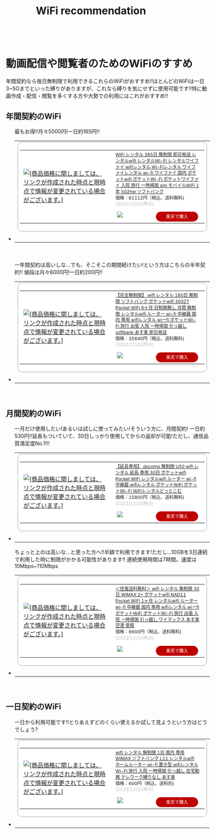<head>
  <meta charset="utf-8">
  <meta name="viewport">
</head>

<header>
<h1>WiFi recommendation</h1>
</header>

<div class="wrapper">

<MAIN>
<h1>動画配信や閲覧者のためのWiFiのすすめ</h1>
年間契約なら毎日無制限で利用できるこれらのWiFiがおすすめ!!ほとんどのWiFiは一日3~5Gまでといった縛りがありますが、これなら縛りを気にせずに使用可能です!!特に動画作成・配信・閲覧を多くする方や大勢での利用にはこれがおすすめ!!
  <h2>年間契約のWiFi</h2>
    <DIV>
      <UL>
        最もお得!!月々5000円!一日約165円!!
        <LI><table border="0" cellpadding="0" cellspacing="0"><tr><td><div style="border:1px solid #95a5a6;border-radius:.75rem;background-color:#FFFFFF;width:504px;margin:0px;padding:5px;text-align:center;overflow:hidden;"><table><tr><td style="width:240px"><a href="https://hb.afl.rakuten.co.jp/ichiba/2e7a3f8a.80c96e5b.2e7a3f8b.f2bfc8fa/?pc=https%3A%2F%2Fitem.rakuten.co.jp%2Frental-shop%2Fem_gl01p_extension%2F&link_type=picttext&ut=eyJwYWdlIjoiaXRlbSIsInR5cGUiOiJwaWN0dGV4dCIsInNpemUiOiIyNDB4MjQwIiwibmFtIjoxLCJuYW1wIjoicmlnaHQiLCJjb20iOjEsImNvbXAiOiJkb3duIiwicHJpY2UiOjEsImJvciI6MSwiY29sIjoxLCJiYnRuIjoxLCJwcm9kIjowLCJhbXAiOmZhbHNlfQ%3D%3D" target="_blank" rel="nofollow sponsored noopener" style="word-wrap:break-word;"  ><img src="https://hbb.afl.rakuten.co.jp/hgb/2e7a3f8a.80c96e5b.2e7a3f8b.f2bfc8fa/?me_id=1300468&item_id=10000040&pc=https%3A%2F%2Fthumbnail.image.rakuten.co.jp%2F%400_mall%2Frental-shop%2Fcabinet%2Fgoods%2F502hw%2Fitem_502hw_365day.jpg%3F_ex%3D240x240&s=240x240&t=picttext" border="0" style="margin:2px" alt="[商品価格に関しましては、リンクが作成された時点と現時点で情報が変更されている場合がございます。]" title="[商品価格に関しましては、リンクが作成された時点と現時点で情報が変更されている場合がございます。]"></a></td><td style="vertical-align:top;width:248px;"><p style="font-size:12px;line-height:1.4em;text-align:left;margin:0px;padding:2px 6px;word-wrap:break-word"><a href="https://hb.afl.rakuten.co.jp/ichiba/2e7a3f8a.80c96e5b.2e7a3f8b.f2bfc8fa/?pc=https%3A%2F%2Fitem.rakuten.co.jp%2Frental-shop%2Fem_gl01p_extension%2F&link_type=picttext&ut=eyJwYWdlIjoiaXRlbSIsInR5cGUiOiJwaWN0dGV4dCIsInNpemUiOiIyNDB4MjQwIiwibmFtIjoxLCJuYW1wIjoicmlnaHQiLCJjb20iOjEsImNvbXAiOiJkb3duIiwicHJpY2UiOjEsImJvciI6MSwiY29sIjoxLCJiYnRuIjoxLCJwcm9kIjowLCJhbXAiOmZhbHNlfQ%3D%3D" target="_blank" rel="nofollow sponsored noopener" style="word-wrap:break-word;"  >WiFi レンタル 365日 無制限 即日発送 レンタルwifi レンタルWi-Fi レンタルワイファイ wifiレンタル Wi-Fiレンタル ワイファイレンタル wi-fi ワイファイ 国内 ポケットwifi ポケットWi-Fi ポケットワイファイ 入院 旅行 一時帰国 sim モバイルWiFi 1年 502hw ソフトバンク</a><br><span >価格：61112円（税込、送料無料)</span> <span style="color:#BBB">(2022/12/31時点)</span></p><div style="margin:10px;"><a href="https://hb.afl.rakuten.co.jp/ichiba/2e7a3f8a.80c96e5b.2e7a3f8b.f2bfc8fa/?pc=https%3A%2F%2Fitem.rakuten.co.jp%2Frental-shop%2Fem_gl01p_extension%2F&link_type=picttext&ut=eyJwYWdlIjoiaXRlbSIsInR5cGUiOiJwaWN0dGV4dCIsInNpemUiOiIyNDB4MjQwIiwibmFtIjoxLCJuYW1wIjoicmlnaHQiLCJjb20iOjEsImNvbXAiOiJkb3duIiwicHJpY2UiOjEsImJvciI6MSwiY29sIjoxLCJiYnRuIjoxLCJwcm9kIjowLCJhbXAiOmZhbHNlfQ%3D%3D" target="_blank" rel="nofollow sponsored noopener" style="word-wrap:break-word;"  ><img src="https://static.affiliate.rakuten.co.jp/makelink/rl.svg" style="float:left;max-height:27px;width:auto;margin-top:0"></a><a href="https://hb.afl.rakuten.co.jp/ichiba/2e7a3f8a.80c96e5b.2e7a3f8b.f2bfc8fa/?pc=https%3A%2F%2Fitem.rakuten.co.jp%2Frental-shop%2Fem_gl01p_extension%2F%3Fscid%3Daf_pc_bbtn&link_type=picttext&ut=eyJwYWdlIjoiaXRlbSIsInR5cGUiOiJwaWN0dGV4dCIsInNpemUiOiIyNDB4MjQwIiwibmFtIjoxLCJuYW1wIjoicmlnaHQiLCJjb20iOjEsImNvbXAiOiJkb3duIiwicHJpY2UiOjEsImJvciI6MSwiY29sIjoxLCJiYnRuIjoxLCJwcm9kIjowLCJhbXAiOmZhbHNlfQ==" target="_blank" rel="nofollow sponsored noopener" style="word-wrap:break-word;"  ><div style="float:right;width:41%;height:27px;background-color:#bf0000;color:#fff!important;font-size:12px;font-weight:500;line-height:27px;margin-left:1px;padding: 0 12px;border-radius:16px;cursor:pointer;text-align:center;">楽天で購入</div></a></div></td></tr></table></div><br><p style="color:#000000;font-size:12px;line-height:1.4em;margin:5px;word-wrap:break-word"></p></td></tr></table></LI>
      </UL>
  　　　</DIV>
      <DIV>
        <UL>
            一年間契約は高いしな...でも、そこそこの期間続けたい!という方はこちらの半年契約!!
            値段は月々6000円!一日約200円!!
            <LI><table border="0" cellpadding="0" cellspacing="0"><tr><td><div style="border:1px solid #95a5a6;border-radius:.75rem;background-color:#FFFFFF;width:504px;margin:0px;padding:5px;text-align:center;overflow:hidden;"><table><tr><td style="width:240px"><a href="https://hb.afl.rakuten.co.jp/ichiba/2e7a42cd.547d06fe.2e7a42ce.ae3b35af/?pc=https%3A%2F%2Fitem.rakuten.co.jp%2Frtm-select%2Frakuten_isp%2F&link_type=picttext&ut=eyJwYWdlIjoiaXRlbSIsInR5cGUiOiJwaWN0dGV4dCIsInNpemUiOiIyNDB4MjQwIiwibmFtIjoxLCJuYW1wIjoicmlnaHQiLCJjb20iOjEsImNvbXAiOiJkb3duIiwicHJpY2UiOjEsImJvciI6MSwiY29sIjoxLCJiYnRuIjoxLCJwcm9kIjowLCJhbXAiOmZhbHNlfQ%3D%3D" target="_blank" rel="nofollow sponsored noopener" style="word-wrap:break-word;"  ><img src="https://hbb.afl.rakuten.co.jp/hgb/2e7a42cd.547d06fe.2e7a42ce.ae3b35af/?me_id=1244842&item_id=10001155&pc=https%3A%2F%2Fthumbnail.image.rakuten.co.jp%2F%400_mall%2Frtm-select%2Fcabinet%2Frtm_mobile%2Fsoftbank%2F303zt%2F303zt_180day.jpg%3F_ex%3D240x240&s=240x240&t=picttext" border="0" style="margin:2px" alt="[商品価格に関しましては、リンクが作成された時点と現時点で情報が変更されている場合がございます。]" title="[商品価格に関しましては、リンクが作成された時点と現時点で情報が変更されている場合がございます。]"></a></td><td style="vertical-align:top;width:248px;"><p style="font-size:12px;line-height:1.4em;text-align:left;margin:0px;padding:2px 6px;word-wrap:break-word"><a href="https://hb.afl.rakuten.co.jp/ichiba/2e7a42cd.547d06fe.2e7a42ce.ae3b35af/?pc=https%3A%2F%2Fitem.rakuten.co.jp%2Frtm-select%2Frakuten_isp%2F&link_type=picttext&ut=eyJwYWdlIjoiaXRlbSIsInR5cGUiOiJwaWN0dGV4dCIsInNpemUiOiIyNDB4MjQwIiwibmFtIjoxLCJuYW1wIjoicmlnaHQiLCJjb20iOjEsImNvbXAiOiJkb3duIiwicHJpY2UiOjEsImJvciI6MSwiY29sIjoxLCJiYnRuIjoxLCJwcm9kIjowLCJhbXAiOmZhbHNlfQ%3D%3D" target="_blank" rel="nofollow sponsored noopener" style="word-wrap:break-word;"  >【完全無制限】 wifi レンタル 180日 無制限 ソフトバンク ポケットwifi 303ZT Pocket WiFi 6ヶ月 日制限無し 月間 無制限 レンタルwifi ルーター wi-fi 中継器 国内 専用 wifiレンタル wiーfi ポケットWi-Fi 旅行 出張 入院 一時帰国 引っ越し softbank あす楽 即日発送</a><br><span >価格：35640円（税込、送料無料)</span> <span style="color:#BBB">(2022/12/31時点)</span></p><div style="margin:10px;"><a href="https://hb.afl.rakuten.co.jp/ichiba/2e7a42cd.547d06fe.2e7a42ce.ae3b35af/?pc=https%3A%2F%2Fitem.rakuten.co.jp%2Frtm-select%2Frakuten_isp%2F&link_type=picttext&ut=eyJwYWdlIjoiaXRlbSIsInR5cGUiOiJwaWN0dGV4dCIsInNpemUiOiIyNDB4MjQwIiwibmFtIjoxLCJuYW1wIjoicmlnaHQiLCJjb20iOjEsImNvbXAiOiJkb3duIiwicHJpY2UiOjEsImJvciI6MSwiY29sIjoxLCJiYnRuIjoxLCJwcm9kIjowLCJhbXAiOmZhbHNlfQ%3D%3D" target="_blank" rel="nofollow sponsored noopener" style="word-wrap:break-word;"  ><img src="https://static.affiliate.rakuten.co.jp/makelink/rl.svg" style="float:left;max-height:27px;width:auto;margin-top:0"></a><a href="https://hb.afl.rakuten.co.jp/ichiba/2e7a42cd.547d06fe.2e7a42ce.ae3b35af/?pc=https%3A%2F%2Fitem.rakuten.co.jp%2Frtm-select%2Frakuten_isp%2F%3Fscid%3Daf_pc_bbtn&link_type=picttext&ut=eyJwYWdlIjoiaXRlbSIsInR5cGUiOiJwaWN0dGV4dCIsInNpemUiOiIyNDB4MjQwIiwibmFtIjoxLCJuYW1wIjoicmlnaHQiLCJjb20iOjEsImNvbXAiOiJkb3duIiwicHJpY2UiOjEsImJvciI6MSwiY29sIjoxLCJiYnRuIjoxLCJwcm9kIjowLCJhbXAiOmZhbHNlfQ==" target="_blank" rel="nofollow sponsored noopener" style="word-wrap:break-word;"  ><div style="float:right;width:41%;height:27px;background-color:#bf0000;color:#fff!important;font-size:12px;font-weight:500;line-height:27px;margin-left:1px;padding: 0 12px;border-radius:16px;cursor:pointer;text-align:center;">楽天で購入</div></a></div></td></tr></table></div><br><p style="color:#000000;font-size:12px;line-height:1.4em;margin:5px;word-wrap:break-word"></p></td></tr></table>
            </LI>
        </UL>
   </DIV>

　　<DIV>
      <h2>月間契約のWiFi</h2>
            <UL>一月だけ使用したい!あるいは試しに使ってみたい!そういう方に、月間契約!
                一日約530円!!延長もついていて、30日しっかり使用してからの返却が可能!ただし、通信品質満足度No.1!!!
                <LI><table border="0" cellpadding="0" cellspacing="0"><tr><td><div style="border:1px solid #95a5a6;border-radius:.75rem;background-color:#FFFFFF;width:504px;margin:0px;padding:5px;text-align:center;overflow:hidden;"><table><tr><td style="width:240px"><a href="https://hb.afl.rakuten.co.jp/ichiba/2e7a596d.580cc1ab.2e7a596e.74a387d4/?pc=https%3A%2F%2Fitem.rakuten.co.jp%2Fwifi-rental%2Fextension-d-30day%2F&link_type=picttext&ut=eyJwYWdlIjoiaXRlbSIsInR5cGUiOiJwaWN0dGV4dCIsInNpemUiOiIyNDB4MjQwIiwibmFtIjoxLCJuYW1wIjoicmlnaHQiLCJjb20iOjEsImNvbXAiOiJkb3duIiwicHJpY2UiOjEsImJvciI6MSwiY29sIjoxLCJiYnRuIjoxLCJwcm9kIjowLCJhbXAiOmZhbHNlfQ%3D%3D" target="_blank" rel="nofollow sponsored noopener" style="word-wrap:break-word;"  ><img src="https://hbb.afl.rakuten.co.jp/hgb/2e7a596d.580cc1ab.2e7a596e.74a387d4/?me_id=1330172&item_id=10002009&pc=https%3A%2F%2Fthumbnail.image.rakuten.co.jp%2F%400_mall%2Fwifi-rental%2Fcabinet%2Fthu%2Fextention%2Fextension-d-30day.jpg%3F_ex%3D240x240&s=240x240&t=picttext" border="0" style="margin:2px" alt="[商品価格に関しましては、リンクが作成された時点と現時点で情報が変更されている場合がございます。]" title="[商品価格に関しましては、リンクが作成された時点と現時点で情報が変更されている場合がございます。]"></a></td><td style="vertical-align:top;width:248px;"><p style="font-size:12px;line-height:1.4em;text-align:left;margin:0px;padding:2px 6px;word-wrap:break-word"><a href="https://hb.afl.rakuten.co.jp/ichiba/2e7a596d.580cc1ab.2e7a596e.74a387d4/?pc=https%3A%2F%2Fitem.rakuten.co.jp%2Fwifi-rental%2Fextension-d-30day%2F&link_type=picttext&ut=eyJwYWdlIjoiaXRlbSIsInR5cGUiOiJwaWN0dGV4dCIsInNpemUiOiIyNDB4MjQwIiwibmFtIjoxLCJuYW1wIjoicmlnaHQiLCJjb20iOjEsImNvbXAiOiJkb3duIiwicHJpY2UiOjEsImJvciI6MSwiY29sIjoxLCJiYnRuIjoxLCJwcm9kIjowLCJhbXAiOmZhbHNlfQ%3D%3D" target="_blank" rel="nofollow sponsored noopener" style="word-wrap:break-word;"  >【延長専用】 docomo 無制限 U50 wifi レンタル 延長 専用 30日 ポケットwifi Pocket WiFi レンタルwifi ルーター wi-fi 中継器 wifiレンタル ポケットWiFi ポケットWi-Fi WiFiレンタルどっとこむ</a><br><span >価格：15800円（税込、送料無料)</span> <span style="color:#BBB">(2022/12/31時点)</span></p><div style="margin:10px;"><a href="https://hb.afl.rakuten.co.jp/ichiba/2e7a596d.580cc1ab.2e7a596e.74a387d4/?pc=https%3A%2F%2Fitem.rakuten.co.jp%2Fwifi-rental%2Fextension-d-30day%2F&link_type=picttext&ut=eyJwYWdlIjoiaXRlbSIsInR5cGUiOiJwaWN0dGV4dCIsInNpemUiOiIyNDB4MjQwIiwibmFtIjoxLCJuYW1wIjoicmlnaHQiLCJjb20iOjEsImNvbXAiOiJkb3duIiwicHJpY2UiOjEsImJvciI6MSwiY29sIjoxLCJiYnRuIjoxLCJwcm9kIjowLCJhbXAiOmZhbHNlfQ%3D%3D" target="_blank" rel="nofollow sponsored noopener" style="word-wrap:break-word;"  ><img src="https://static.affiliate.rakuten.co.jp/makelink/rl.svg" style="float:left;max-height:27px;width:auto;margin-top:0"></a><a href="https://hb.afl.rakuten.co.jp/ichiba/2e7a596d.580cc1ab.2e7a596e.74a387d4/?pc=https%3A%2F%2Fitem.rakuten.co.jp%2Fwifi-rental%2Fextension-d-30day%2F%3Fscid%3Daf_pc_bbtn&link_type=picttext&ut=eyJwYWdlIjoiaXRlbSIsInR5cGUiOiJwaWN0dGV4dCIsInNpemUiOiIyNDB4MjQwIiwibmFtIjoxLCJuYW1wIjoicmlnaHQiLCJjb20iOjEsImNvbXAiOiJkb3duIiwicHJpY2UiOjEsImJvciI6MSwiY29sIjoxLCJiYnRuIjoxLCJwcm9kIjowLCJhbXAiOmZhbHNlfQ==" target="_blank" rel="nofollow sponsored noopener" style="word-wrap:break-word;"  ><div style="float:right;width:41%;height:27px;background-color:#bf0000;color:#fff!important;font-size:12px;font-weight:500;line-height:27px;margin-left:1px;padding: 0 12px;border-radius:16px;cursor:pointer;text-align:center;">楽天で購入</div></a></div></td></tr></table></div><br><p style="color:#000000;font-size:12px;line-height:1.4em;margin:5px;word-wrap:break-word"></p></td></tr></table>
                </LI>
            </UL>
            <UL>ちょっと上のは高いな...と思った方へ!!半額で利用できます!ただし...10GBを3日連続で利用した時に制限がかかる可能性があります!!
                連続使用時間は7時間。速度は10Mbps~110Mbps
                <LI><table border="0" cellpadding="0" cellspacing="0"><tr><td><div style="border:1px solid #95a5a6;border-radius:.75rem;background-color:#FFFFFF;width:504px;margin:0px;padding:5px;text-align:center;overflow:hidden;"><table><tr><td style="width:240px"><a href="https://hb.afl.rakuten.co.jp/ichiba/2e7a42cd.547d06fe.2e7a42ce.ae3b35af/?pc=https%3A%2F%2Fitem.rakuten.co.jp%2Frtm-select%2Fwimax_10%2F&link_type=picttext&ut=eyJwYWdlIjoiaXRlbSIsInR5cGUiOiJwaWN0dGV4dCIsInNpemUiOiIyNDB4MjQwIiwibmFtIjoxLCJuYW1wIjoicmlnaHQiLCJjb20iOjEsImNvbXAiOiJkb3duIiwicHJpY2UiOjEsImJvciI6MSwiY29sIjoxLCJiYnRuIjoxLCJwcm9kIjowLCJhbXAiOmZhbHNlfQ%3D%3D" target="_blank" rel="nofollow sponsored noopener" style="word-wrap:break-word;"  ><img src="https://hbb.afl.rakuten.co.jp/hgb/2e7a42cd.547d06fe.2e7a42ce.ae3b35af/?me_id=1244842&item_id=10001378&pc=https%3A%2F%2Fthumbnail.image.rakuten.co.jp%2F%400_mall%2Frtm-select%2Fcabinet%2Frtm_mobile%2Fwimax%2Fnad11%2Fnad_30day_550.jpg%3F_ex%3D240x240&s=240x240&t=picttext" border="0" style="margin:2px" alt="[商品価格に関しましては、リンクが作成された時点と現時点で情報が変更されている場合がございます。]" title="[商品価格に関しましては、リンクが作成された時点と現時点で情報が変更されている場合がございます。]"></a></td><td style="vertical-align:top;width:248px;"><p style="font-size:12px;line-height:1.4em;text-align:left;margin:0px;padding:2px 6px;word-wrap:break-word"><a href="https://hb.afl.rakuten.co.jp/ichiba/2e7a42cd.547d06fe.2e7a42ce.ae3b35af/?pc=https%3A%2F%2Fitem.rakuten.co.jp%2Frtm-select%2Fwimax_10%2F&link_type=picttext&ut=eyJwYWdlIjoiaXRlbSIsInR5cGUiOiJwaWN0dGV4dCIsInNpemUiOiIyNDB4MjQwIiwibmFtIjoxLCJuYW1wIjoicmlnaHQiLCJjb20iOjEsImNvbXAiOiJkb3duIiwicHJpY2UiOjEsImJvciI6MSwiY29sIjoxLCJiYnRuIjoxLCJwcm9kIjowLCJhbXAiOmZhbHNlfQ%3D%3D" target="_blank" rel="nofollow sponsored noopener" style="word-wrap:break-word;"  >＜往復送料無料＞ wifi レンタル 無制限 30日 WiMAX 2+ ポケットwifi NAD11 Pocket WiFi 1ヶ月 レンタルwifi ルーター wi-fi 中継器 国内 専用 wifiレンタル wiーfi ポケットWiFi ポケットWi-Fi 旅行 出張 入院 一時帰国 引っ越し ワイマックス あす楽 空港 受取</a><br><span >価格：6600円（税込、送料無料)</span> <span style="color:#BBB">(2022/12/31時点)</span></p><div style="margin:10px;"><a href="https://hb.afl.rakuten.co.jp/ichiba/2e7a42cd.547d06fe.2e7a42ce.ae3b35af/?pc=https%3A%2F%2Fitem.rakuten.co.jp%2Frtm-select%2Fwimax_10%2F&link_type=picttext&ut=eyJwYWdlIjoiaXRlbSIsInR5cGUiOiJwaWN0dGV4dCIsInNpemUiOiIyNDB4MjQwIiwibmFtIjoxLCJuYW1wIjoicmlnaHQiLCJjb20iOjEsImNvbXAiOiJkb3duIiwicHJpY2UiOjEsImJvciI6MSwiY29sIjoxLCJiYnRuIjoxLCJwcm9kIjowLCJhbXAiOmZhbHNlfQ%3D%3D" target="_blank" rel="nofollow sponsored noopener" style="word-wrap:break-word;"  ><img src="https://static.affiliate.rakuten.co.jp/makelink/rl.svg" style="float:left;max-height:27px;width:auto;margin-top:0"></a><a href="https://hb.afl.rakuten.co.jp/ichiba/2e7a42cd.547d06fe.2e7a42ce.ae3b35af/?pc=https%3A%2F%2Fitem.rakuten.co.jp%2Frtm-select%2Fwimax_10%2F%3Fscid%3Daf_pc_bbtn&link_type=picttext&ut=eyJwYWdlIjoiaXRlbSIsInR5cGUiOiJwaWN0dGV4dCIsInNpemUiOiIyNDB4MjQwIiwibmFtIjoxLCJuYW1wIjoicmlnaHQiLCJjb20iOjEsImNvbXAiOiJkb3duIiwicHJpY2UiOjEsImJvciI6MSwiY29sIjoxLCJiYnRuIjoxLCJwcm9kIjowLCJhbXAiOmZhbHNlfQ==" target="_blank" rel="nofollow sponsored noopener" style="word-wrap:break-word;"  ><div style="float:right;width:41%;height:27px;background-color:#bf0000;color:#fff!important;font-size:12px;font-weight:500;line-height:27px;margin-left:1px;padding: 0 12px;border-radius:16px;cursor:pointer;text-align:center;">楽天で購入</div></a></div></td></tr></table></div><br><p style="color:#000000;font-size:12px;line-height:1.4em;margin:5px;word-wrap:break-word"></p></td></tr></table>
                </LI>
            </UL>
        </DIV>

　<DIV>
    <h2>一日契約のWiFi</h2>
            <UL>一日から利用可能です!!とりあえずどのくらい使えるか試して見ようという方はどうでしょう?
                <LI>
                <table border="0" cellpadding="0" cellspacing="0"><tr><td><div style="border:1px solid #95a5a6;border-radius:.75rem;background-color:#FFFFFF;width:504px;margin:0px;padding:5px;text-align:center;overflow:hidden;"><table><tr><td style="width:240px"><a href="https://hb.afl.rakuten.co.jp/ichiba/2e7a351f.546505b7.2e7a3520.9eb5db55/?pc=https%3A%2F%2Fitem.rakuten.co.jp%2Fe-ca-web%2Fl11-1day%2F&link_type=picttext&ut=eyJwYWdlIjoiaXRlbSIsInR5cGUiOiJwaWN0dGV4dCIsInNpemUiOiIyNDB4MjQwIiwibmFtIjoxLCJuYW1wIjoicmlnaHQiLCJjb20iOjEsImNvbXAiOiJkb3duIiwicHJpY2UiOjEsImJvciI6MSwiY29sIjoxLCJiYnRuIjoxLCJwcm9kIjowLCJhbXAiOmZhbHNlfQ%3D%3D" target="_blank" rel="nofollow sponsored noopener" style="word-wrap:break-word;"  ><img src="https://hbb.afl.rakuten.co.jp/hgb/2e7a351f.546505b7.2e7a3520.9eb5db55/?me_id=1345681&item_id=10000672&pc=https%3A%2F%2Fthumbnail.image.rakuten.co.jp%2F%400_mall%2Fe-ca-web%2Fcabinet%2Fthu%2F08378288%2Fimgrc0094081262.jpg%3F_ex%3D240x240&s=240x240&t=picttext" border="0" style="margin:2px" alt="[商品価格に関しましては、リンクが作成された時点と現時点で情報が変更されている場合がございます。]" title="[商品価格に関しましては、リンクが作成された時点と現時点で情報が変更されている場合がございます。]"></a></td><td style="vertical-align:top;width:248px;"><p style="font-size:12px;line-height:1.4em;text-align:left;margin:0px;padding:2px 6px;word-wrap:break-word"><a href="https://hb.afl.rakuten.co.jp/ichiba/2e7a351f.546505b7.2e7a3520.9eb5db55/?pc=https%3A%2F%2Fitem.rakuten.co.jp%2Fe-ca-web%2Fl11-1day%2F&link_type=picttext&ut=eyJwYWdlIjoiaXRlbSIsInR5cGUiOiJwaWN0dGV4dCIsInNpemUiOiIyNDB4MjQwIiwibmFtIjoxLCJuYW1wIjoicmlnaHQiLCJjb20iOjEsImNvbXAiOiJkb3duIiwicHJpY2UiOjEsImJvciI6MSwiY29sIjoxLCJiYnRuIjoxLCJwcm9kIjowLCJhbXAiOmZhbHNlfQ%3D%3D" target="_blank" rel="nofollow sponsored noopener" style="word-wrap:break-word;"  >wifi レンタル 無制限 1日 国内 専用 WiMAX ソフトバンク L11 レンタルwifi ホームルーター wi-fi 置き型 wifiレンタル Wi-Fi 旅行 入院 一時帰国 引っ越し 在宅勤務 テレワーク縛りなし あす楽</a><br><span >価格：600円（税込、送料別)</span> <span style="color:#BBB">(2022/12/31時点)</span></p><div style="margin:10px;"><a href="https://hb.afl.rakuten.co.jp/ichiba/2e7a351f.546505b7.2e7a3520.9eb5db55/?pc=https%3A%2F%2Fitem.rakuten.co.jp%2Fe-ca-web%2Fl11-1day%2F&link_type=picttext&ut=eyJwYWdlIjoiaXRlbSIsInR5cGUiOiJwaWN0dGV4dCIsInNpemUiOiIyNDB4MjQwIiwibmFtIjoxLCJuYW1wIjoicmlnaHQiLCJjb20iOjEsImNvbXAiOiJkb3duIiwicHJpY2UiOjEsImJvciI6MSwiY29sIjoxLCJiYnRuIjoxLCJwcm9kIjowLCJhbXAiOmZhbHNlfQ%3D%3D" target="_blank" rel="nofollow sponsored noopener" style="word-wrap:break-word;"  ><img src="https://static.affiliate.rakuten.co.jp/makelink/rl.svg" style="float:left;max-height:27px;width:auto;margin-top:0"></a><a href="https://hb.afl.rakuten.co.jp/ichiba/2e7a351f.546505b7.2e7a3520.9eb5db55/?pc=https%3A%2F%2Fitem.rakuten.co.jp%2Fe-ca-web%2Fl11-1day%2F%3Fscid%3Daf_pc_bbtn&link_type=picttext&ut=eyJwYWdlIjoiaXRlbSIsInR5cGUiOiJwaWN0dGV4dCIsInNpemUiOiIyNDB4MjQwIiwibmFtIjoxLCJuYW1wIjoicmlnaHQiLCJjb20iOjEsImNvbXAiOiJkb3duIiwicHJpY2UiOjEsImJvciI6MSwiY29sIjoxLCJiYnRuIjoxLCJwcm9kIjowLCJhbXAiOmZhbHNlfQ==" target="_blank" rel="nofollow sponsored noopener" style="word-wrap:break-word;"  ><div style="float:right;width:41%;height:27px;background-color:#bf0000;color:#fff!important;font-size:12px;font-weight:500;line-height:27px;margin-left:1px;padding: 0 12px;border-radius:16px;cursor:pointer;text-align:center;">楽天で購入</div></a></div></td></tr></table></div><br><p style="color:#000000;font-size:12px;line-height:1.4em;margin:5px;word-wrap:break-word"></p></td></tr></table>
                </LI>
            </UL>
</MAIN>
</DIV>

<DIV>
<aside>
    <nav>
    <h4>動画配信環境も一緒に整えよう</h4>
    <ul>収録にはこちらを!!
        <li><table border="0" cellpadding="0" cellspacing="0"><tr><td><div style="border:1px solid #95a5a6;border-radius:.75rem;background-color:#FFFFFF;width:504px;margin:0px;padding:5px;text-align:center;overflow:hidden;"><table><tr><td style="width:240px"><a href="https://hb.afl.rakuten.co.jp/ichiba/2e7a7c15.0067a826.2e7a7c16.1ca2b286/?pc=https%3A%2F%2Fitem.rakuten.co.jp%2Fskyudirect%2Fwebkmr%2F&link_type=picttext&ut=eyJwYWdlIjoiaXRlbSIsInR5cGUiOiJwaWN0dGV4dCIsInNpemUiOiIyNDB4MjQwIiwibmFtIjoxLCJuYW1wIjoicmlnaHQiLCJjb20iOjEsImNvbXAiOiJkb3duIiwicHJpY2UiOjEsImJvciI6MSwiY29sIjoxLCJiYnRuIjoxLCJwcm9kIjowLCJhbXAiOmZhbHNlfQ%3D%3D" target="_blank" rel="nofollow sponsored noopener" style="word-wrap:break-word;"  ><img src="https://hbb.afl.rakuten.co.jp/hgb/2e7a7c15.0067a826.2e7a7c16.1ca2b286/?me_id=1374745&item_id=10000058&pc=https%3A%2F%2Fthumbnail.image.rakuten.co.jp%2F%400_mall%2Fskyudirect%2Fcabinet%2F07581823%2F08743415%2F08766805%2F25.jpg%3F_ex%3D240x240&s=240x240&t=picttext" border="0" style="margin:2px" alt="[商品価格に関しましては、リンクが作成された時点と現時点で情報が変更されている場合がございます。]" title="[商品価格に関しましては、リンクが作成された時点と現時点で情報が変更されている場合がございます。]"></a></td><td style="vertical-align:top;width:248px;"><p style="font-size:12px;line-height:1.4em;text-align:left;margin:0px;padding:2px 6px;word-wrap:break-word"><a href="https://hb.afl.rakuten.co.jp/ichiba/2e7a7c15.0067a826.2e7a7c16.1ca2b286/?pc=https%3A%2F%2Fitem.rakuten.co.jp%2Fskyudirect%2Fwebkmr%2F&link_type=picttext&ut=eyJwYWdlIjoiaXRlbSIsInR5cGUiOiJwaWN0dGV4dCIsInNpemUiOiIyNDB4MjQwIiwibmFtIjoxLCJuYW1wIjoicmlnaHQiLCJjb20iOjEsImNvbXAiOiJkb3duIiwicHJpY2UiOjEsImJvciI6MSwiY29sIjoxLCJiYnRuIjoxLCJwcm9kIjowLCJhbXAiOmZhbHNlfQ%3D%3D" target="_blank" rel="nofollow sponsored noopener" style="word-wrap:break-word;"  >【10倍ポイント・クーポンで3180円】「楽天1位」 Webカメラ マイク内蔵 フルHD 1080P ウェブカメラ 120°広角画角 500万画素 30FPS 自動光補正 PCカメラ ドライバ不要 usbカメラ 小型 軽量 在宅勤務 ビデオ会議 テレワーク用カメラ オンライン授業 教育用 動画配信 おすすめ</a><br><span >価格：3380円（税込、送料無料)</span> <span style="color:#BBB">(2022/12/31時点)</span></p><div style="margin:10px;"><a href="https://hb.afl.rakuten.co.jp/ichiba/2e7a7c15.0067a826.2e7a7c16.1ca2b286/?pc=https%3A%2F%2Fitem.rakuten.co.jp%2Fskyudirect%2Fwebkmr%2F&link_type=picttext&ut=eyJwYWdlIjoiaXRlbSIsInR5cGUiOiJwaWN0dGV4dCIsInNpemUiOiIyNDB4MjQwIiwibmFtIjoxLCJuYW1wIjoicmlnaHQiLCJjb20iOjEsImNvbXAiOiJkb3duIiwicHJpY2UiOjEsImJvciI6MSwiY29sIjoxLCJiYnRuIjoxLCJwcm9kIjowLCJhbXAiOmZhbHNlfQ%3D%3D" target="_blank" rel="nofollow sponsored noopener" style="word-wrap:break-word;"  ><img src="https://static.affiliate.rakuten.co.jp/makelink/rl.svg" style="float:left;max-height:27px;width:auto;margin-top:0"></a><a href="https://hb.afl.rakuten.co.jp/ichiba/2e7a7c15.0067a826.2e7a7c16.1ca2b286/?pc=https%3A%2F%2Fitem.rakuten.co.jp%2Fskyudirect%2Fwebkmr%2F%3Fscid%3Daf_pc_bbtn&link_type=picttext&ut=eyJwYWdlIjoiaXRlbSIsInR5cGUiOiJwaWN0dGV4dCIsInNpemUiOiIyNDB4MjQwIiwibmFtIjoxLCJuYW1wIjoicmlnaHQiLCJjb20iOjEsImNvbXAiOiJkb3duIiwicHJpY2UiOjEsImJvciI6MSwiY29sIjoxLCJiYnRuIjoxLCJwcm9kIjowLCJhbXAiOmZhbHNlfQ==" target="_blank" rel="nofollow sponsored noopener" style="word-wrap:break-word;"  ><div style="float:right;width:41%;height:27px;background-color:#bf0000;color:#fff!important;font-size:12px;font-weight:500;line-height:27px;margin-left:1px;padding: 0 12px;border-radius:16px;cursor:pointer;text-align:center;">楽天で購入</div></a></div></td></tr></table></div><br><p style="color:#000000;font-size:12px;line-height:1.4em;margin:5px;word-wrap:break-word"></p></td></tr></table></li>
        <li><table border="0" cellpadding="0" cellspacing="0"><tr><td><div style="border:1px solid #95a5a6;border-radius:.75rem;background-color:#FFFFFF;width:504px;margin:0px;padding:5px;text-align:center;overflow:hidden;"><table><tr><td style="width:240px"><a href="https://hb.afl.rakuten.co.jp/ichiba/2e7a7d9b.8e51396c.2e7a7d9c.a8e5bf2c/?pc=https%3A%2F%2Fitem.rakuten.co.jp%2Fohnitaya%2Fds-2362732%2F&link_type=picttext&ut=eyJwYWdlIjoiaXRlbSIsInR5cGUiOiJwaWN0dGV4dCIsInNpemUiOiIyNDB4MjQwIiwibmFtIjoxLCJuYW1wIjoicmlnaHQiLCJjb20iOjEsImNvbXAiOiJkb3duIiwicHJpY2UiOjEsImJvciI6MSwiY29sIjoxLCJiYnRuIjoxLCJwcm9kIjowLCJhbXAiOmZhbHNlfQ%3D%3D" target="_blank" rel="nofollow sponsored noopener" style="word-wrap:break-word;"  ><img src="https://hbb.afl.rakuten.co.jp/hgb/2e7a7d9b.8e51396c.2e7a7d9c.a8e5bf2c/?me_id=1259375&item_id=10840015&pc=https%3A%2F%2Fthumbnail.image.rakuten.co.jp%2F%400_mall%2Fohnitaya%2Fcabinet%2Fdsproducts%2F833%2F0002362732-1.jpg%3F_ex%3D240x240&s=240x240&t=picttext" border="0" style="margin:2px" alt="[商品価格に関しましては、リンクが作成された時点と現時点で情報が変更されている場合がございます。]" title="[商品価格に関しましては、リンクが作成された時点と現時点で情報が変更されている場合がございます。]"></a></td><td style="vertical-align:top;width:248px;"><p style="font-size:12px;line-height:1.4em;text-align:left;margin:0px;padding:2px 6px;word-wrap:break-word"><a href="https://hb.afl.rakuten.co.jp/ichiba/2e7a7d9b.8e51396c.2e7a7d9c.a8e5bf2c/?pc=https%3A%2F%2Fitem.rakuten.co.jp%2Fohnitaya%2Fds-2362732%2F&link_type=picttext&ut=eyJwYWdlIjoiaXRlbSIsInR5cGUiOiJwaWN0dGV4dCIsInNpemUiOiIyNDB4MjQwIiwibmFtIjoxLCJuYW1wIjoicmlnaHQiLCJjb20iOjEsImNvbXAiOiJkb3duIiwicHJpY2UiOjEsImJvciI6MSwiY29sIjoxLCJiYnRuIjoxLCJwcm9kIjowLCJhbXAiOmZhbHNlfQ%3D%3D" target="_blank" rel="nofollow sponsored noopener" style="word-wrap:break-word;"  >（まとめ）エレコム 高精細FullHD対応500万画素Webカメラ UCAM-C750FBBK 1台 【×3セット】</a><br><span >価格：20010円（税込、送料無料)</span> <span style="color:#BBB">(2022/12/31時点)</span></p><div style="margin:10px;"><a href="https://hb.afl.rakuten.co.jp/ichiba/2e7a7d9b.8e51396c.2e7a7d9c.a8e5bf2c/?pc=https%3A%2F%2Fitem.rakuten.co.jp%2Fohnitaya%2Fds-2362732%2F&link_type=picttext&ut=eyJwYWdlIjoiaXRlbSIsInR5cGUiOiJwaWN0dGV4dCIsInNpemUiOiIyNDB4MjQwIiwibmFtIjoxLCJuYW1wIjoicmlnaHQiLCJjb20iOjEsImNvbXAiOiJkb3duIiwicHJpY2UiOjEsImJvciI6MSwiY29sIjoxLCJiYnRuIjoxLCJwcm9kIjowLCJhbXAiOmZhbHNlfQ%3D%3D" target="_blank" rel="nofollow sponsored noopener" style="word-wrap:break-word;"  ><img src="https://static.affiliate.rakuten.co.jp/makelink/rl.svg" style="float:left;max-height:27px;width:auto;margin-top:0"></a><a href="https://hb.afl.rakuten.co.jp/ichiba/2e7a7d9b.8e51396c.2e7a7d9c.a8e5bf2c/?pc=https%3A%2F%2Fitem.rakuten.co.jp%2Fohnitaya%2Fds-2362732%2F%3Fscid%3Daf_pc_bbtn&link_type=picttext&ut=eyJwYWdlIjoiaXRlbSIsInR5cGUiOiJwaWN0dGV4dCIsInNpemUiOiIyNDB4MjQwIiwibmFtIjoxLCJuYW1wIjoicmlnaHQiLCJjb20iOjEsImNvbXAiOiJkb3duIiwicHJpY2UiOjEsImJvciI6MSwiY29sIjoxLCJiYnRuIjoxLCJwcm9kIjowLCJhbXAiOmZhbHNlfQ==" target="_blank" rel="nofollow sponsored noopener" style="word-wrap:break-word;"  ><div style="float:right;width:41%;height:27px;background-color:#bf0000;color:#fff!important;font-size:12px;font-weight:500;line-height:27px;margin-left:1px;padding: 0 12px;border-radius:16px;cursor:pointer;text-align:center;">楽天で購入</div></a></div></td></tr></table></div><br><p style="color:#000000;font-size:12px;line-height:1.4em;margin:5px;word-wrap:break-word"></p></td></tr></table></li>
    </ul>
    </nav>
</DIV>

<DIV>
    <nav>
        <h4>明るさの調製はこちら</h4>
        <ul>
            <li><table border="0" cellpadding="0" cellspacing="0"><tr><td><div style="border:1px solid #95a5a6;border-radius:.75rem;background-color:#FFFFFF;width:504px;margin:0px;padding:5px;text-align:center;overflow:hidden;"><table><tr><td style="width:240px"><a href="https://hb.afl.rakuten.co.jp/ichiba/2e7a7d9b.8e51396c.2e7a7d9c.a8e5bf2c/?pc=https%3A%2F%2Fitem.rakuten.co.jp%2Fohnitaya%2F4961607005422%2F&link_type=picttext&ut=eyJwYWdlIjoiaXRlbSIsInR5cGUiOiJwaWN0dGV4dCIsInNpemUiOiIyNDB4MjQwIiwibmFtIjoxLCJuYW1wIjoicmlnaHQiLCJjb20iOjEsImNvbXAiOiJkb3duIiwicHJpY2UiOjEsImJvciI6MSwiY29sIjoxLCJiYnRuIjoxLCJwcm9kIjowLCJhbXAiOmZhbHNlfQ%3D%3D" target="_blank" rel="nofollow sponsored noopener" style="word-wrap:break-word;"  ><img src="https://hbb.afl.rakuten.co.jp/hgb/2e7a7d9b.8e51396c.2e7a7d9c.a8e5bf2c/?me_id=1259375&item_id=10473198&pc=https%3A%2F%2Fthumbnail.image.rakuten.co.jp%2F%400_mall%2Fohnitaya%2Fcabinet%2Fassynavi_image_22%2Fmain260%2F4961607005422.jpg%3F_ex%3D240x240&s=240x240&t=picttext" border="0" style="margin:2px" alt="[商品価格に関しましては、リンクが作成された時点と現時点で情報が変更されている場合がございます。]" title="[商品価格に関しましては、リンクが作成された時点と現時点で情報が変更されている場合がございます。]"></a></td><td style="vertical-align:top;width:248px;"><p style="font-size:12px;line-height:1.4em;text-align:left;margin:0px;padding:2px 6px;word-wrap:break-word"><a href="https://hb.afl.rakuten.co.jp/ichiba/2e7a7d9b.8e51396c.2e7a7d9c.a8e5bf2c/?pc=https%3A%2F%2Fitem.rakuten.co.jp%2Fohnitaya%2F4961607005422%2F&link_type=picttext&ut=eyJwYWdlIjoiaXRlbSIsInR5cGUiOiJwaWN0dGV4dCIsInNpemUiOiIyNDB4MjQwIiwibmFtIjoxLCJuYW1wIjoicmlnaHQiLCJjb20iOjEsImNvbXAiOiJkb3duIiwicHJpY2UiOjEsImJvciI6MSwiY29sIjoxLCJiYnRuIjoxLCJwcm9kIjowLCJhbXAiOmZhbHNlfQ%3D%3D" target="_blank" rel="nofollow sponsored noopener" style="word-wrap:break-word;"  >ケンコー・トキナー LEDライト コンパクト三脚付き 8インチLEDリングライト 明るさ10段階調整 動画配信・Vlog用 KL-04RL KEN005422</a><br><span >価格：9933円（税込、送料別)</span> <span style="color:#BBB">(2022/12/31時点)</span></p><div style="margin:10px;"><a href="https://hb.afl.rakuten.co.jp/ichiba/2e7a7d9b.8e51396c.2e7a7d9c.a8e5bf2c/?pc=https%3A%2F%2Fitem.rakuten.co.jp%2Fohnitaya%2F4961607005422%2F&link_type=picttext&ut=eyJwYWdlIjoiaXRlbSIsInR5cGUiOiJwaWN0dGV4dCIsInNpemUiOiIyNDB4MjQwIiwibmFtIjoxLCJuYW1wIjoicmlnaHQiLCJjb20iOjEsImNvbXAiOiJkb3duIiwicHJpY2UiOjEsImJvciI6MSwiY29sIjoxLCJiYnRuIjoxLCJwcm9kIjowLCJhbXAiOmZhbHNlfQ%3D%3D" target="_blank" rel="nofollow sponsored noopener" style="word-wrap:break-word;"  ><img src="https://static.affiliate.rakuten.co.jp/makelink/rl.svg" style="float:left;max-height:27px;width:auto;margin-top:0"></a><a href="https://hb.afl.rakuten.co.jp/ichiba/2e7a7d9b.8e51396c.2e7a7d9c.a8e5bf2c/?pc=https%3A%2F%2Fitem.rakuten.co.jp%2Fohnitaya%2F4961607005422%2F%3Fscid%3Daf_pc_bbtn&link_type=picttext&ut=eyJwYWdlIjoiaXRlbSIsInR5cGUiOiJwaWN0dGV4dCIsInNpemUiOiIyNDB4MjQwIiwibmFtIjoxLCJuYW1wIjoicmlnaHQiLCJjb20iOjEsImNvbXAiOiJkb3duIiwicHJpY2UiOjEsImJvciI6MSwiY29sIjoxLCJiYnRuIjoxLCJwcm9kIjowLCJhbXAiOmZhbHNlfQ==" target="_blank" rel="nofollow sponsored noopener" style="word-wrap:break-word;"  ><div style="float:right;width:41%;height:27px;background-color:#bf0000;color:#fff!important;font-size:12px;font-weight:500;line-height:27px;margin-left:1px;padding: 0 12px;border-radius:16px;cursor:pointer;text-align:center;">楽天で購入</div></a></div></td></tr></table></div><br><p style="color:#000000;font-size:12px;line-height:1.4em;margin:5px;word-wrap:break-word"></p></td></tr></table>
            </li>
        </ul>
    </nav>
</aside>
  </DIV>
  
<footer>
    <adress>
        このサイトに関するお問い合わせ先：
        <a href="hinatrip@gmail.com">jamoc4@gmail.com</a>
    </adress>
    <p><small>Copyright © 2023 jamoc.       
    </small></p>
</footer>
</div>

<style>
    .wrapper{
    display:grid;
    grid-template-rows: auto 1fr 80px;
    grid-template-columns: auto 300px;
    height: 100vh;
    
}
header{
    grid-row: 1;
    grid-column: 1 / span 2;
    
}
main{
    grid-row: 2;
    grid-column: 1;
    padding-top: 10px;
    padding-left: 20px;
    padding-right: 20px;
    padding-bottom: 10px;
}
aside{
    grid-row: 2;
    grid-column: 2;
}
footer{
    grid-row: 3;
    grid-column: 1 / span2;
    background-color: rgb(180, 248, 248);
    padding-left: 0px;
    padding-right: 0px;
}

</style>
